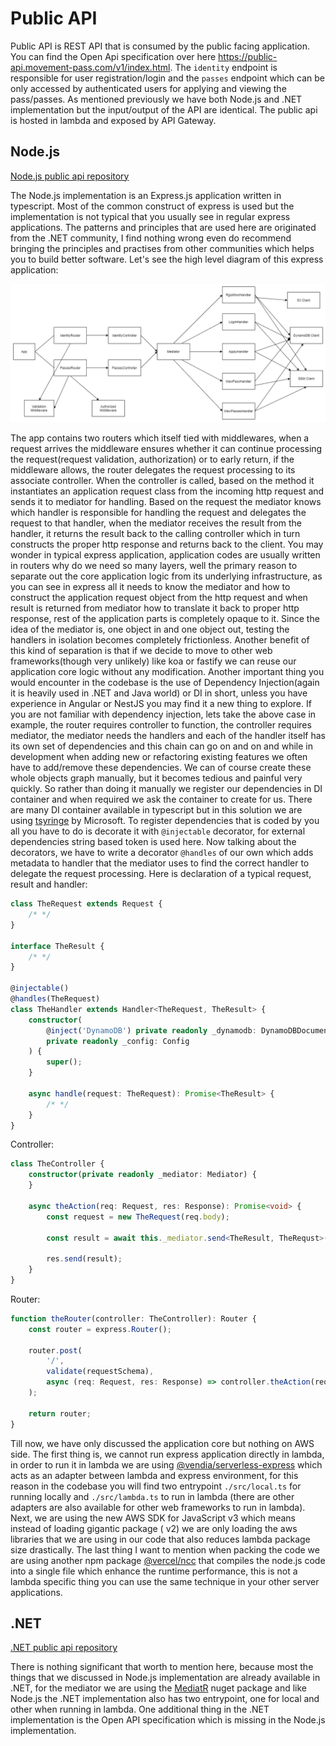 # Public API

Public API is REST API that is consumed by the public facing application. You can find the Open Api specification over
here <https://public-api.movement-pass.com/v1/index.html>. The `identity` endpoint is responsible for user
registration/login and the `passes` endpoint which can be only accessed by authenticated users for applying and viewing
the pass/passes. As mentioned previously we have both Node.js and .NET implementation but the input/output of the API are
identical. The public api is hosted in lambda and exposed by API Gateway.

## Node.js

[Node.js public api repository](https://github.com/movement-pass/node-public-api)

The Node.js implementation is an Express.js application written in typescript. Most of the common construct of express is
used but the implementation is not typical that you usually see in regular express applications. The patterns and
principles that are used here are originated from the .NET community, I find nothing wrong even do recommend bringing
the principles and practises from other communities which helps you to build better software. Let's see the high level
diagram of this express application:

![Express App](media/nodejs-public-api.png)

The app contains two routers which itself tied with middlewares, when a request arrives the middleware ensures whether
it can continue processing the request(request validation, authorization) or to early return, if the middleware allows,
the router delegates the request processing to its associate controller. When the controller is called, based on the
method it instantiates an application request class from the incoming http request and sends it to mediator for
handling. Based on the request the mediator knows which handler is responsible for handling the request and delegates
the request to that handler, when the mediator receives the result from the handler, it returns the result back to the
calling controller which in turn constructs the proper http response and returns back to the client. You may wonder in
typical express application, application codes are usually written in routers why do we need so many layers, well the
primary reason to separate out the core application logic from its underlying infrastructure, as you can see in express
all it needs to know the mediator and how to construct the application request object from the http request and when
result is returned from mediator how to translate it back to proper http response, rest of the application parts is
completely opaque to it. Since the idea of the mediator is, one object in and one object out, testing the handlers in
isolation becomes completely frictionless. Another benefit of this kind of separation is that if we decide to move to
other web frameworks(though very unlikely) like koa or fastify we can reuse our application core logic without any
modification. Another important thing you would encounter in the codebase is the use of Dependency Injection(again it is
heavily used in .NET and Java world) or DI in short, unless you have experience in Angular or NestJS you may find it a
new thing to explore. If you are not familiar with dependency injection, lets take the above case in example, the router
requires controller to function, the controller requires mediator, the mediator needs the handlers and each of the
handler itself has its own set of dependencies and this chain can go on and on and while in development when adding new
or refactoring existing features we often have to add/remove these dependencies. We can of course create these whole
objects graph manually, but it becomes tedious and painful very quickly. So rather than doing it manually we register
our dependencies in DI container and when required we ask the container to create for us. There are many DI container
available in typescript but in this solution we are using [tsyringe](https://github.com/microsoft/tsyringe) by
Microsoft. To register dependencies that is coded by you all you have to do is decorate it with `@injectable` decorator,
for external dependencies string based token is used here. Now talking about the decorators, we have to write a
decorator `@handles`
of our own which adds metadata to handler that the mediator uses to find the correct handler to delegate the request
processing. Here is declaration of a typical request, result and handler:

```typescript
class TheRequest extends Request {
    /* */
}

interface TheResult {
    /* */
}

@injectable()
@handles(TheRequest)
class TheHandler extends Handler<TheRequest, TheResult> {
    constructor(
        @inject('DynamoDB') private readonly _dynamodb: DynamoDBDocumentClient,
        private readonly _config: Config
    ) {
        super();
    }

    async handle(request: TheRequest): Promise<TheResult> {
        /* */
    }
}
```

Controller:

```typescript
class TheController {
    constructor(private readonly _mediator: Mediator) {
    }

    async theAction(req: Request, res: Response): Promise<void> {
        const request = new TheRequest(req.body);

        const result = await this._mediator.send<TheResult, TheRequst>(request);

        res.send(result);
    }
}
```

Router:

```typescript
function theRouter(controller: TheController): Router {
    const router = express.Router();

    router.post(
        '/',
        validate(requestSchema),
        async (req: Request, res: Response) => controller.theAction(req, res)
    );

    return router;
}
```

Till now, we have only discussed the application core but nothing on AWS side. The first thing is, we cannot run express
application directly in lambda, in order to run it in lambda we are
using [@vendia/serverless-express](https://github.com/vendia/serverless-express) which acts as an adapter between lambda
and express environment, for this reason in the codebase you will find two entrypoint `./src/local.ts` for running
locally and `./src/lambda.ts` to run in lambda (there are other adapters are also available for other web frameworks to
run in lambda). Next, we are using the new AWS SDK for JavaScript v3 which means instead of loading gigantic package (
v2) we are only loading the aws libraries that we are using in our code that also reduces lambda package size
drastically. The last thing I want to mention when packing the code we are using another npm
package [@vercel/ncc](https://github.com/vercel/ncc) that compiles the node.js code into a single file which enhance the
runtime performance, this is not a lambda specific thing you can use the same technique in your other server
applications.

## .NET

[.NET public api repository](https://github.com/movement-pass/dotnet-public-api)

There is nothing significant that worth to mention here, because most the things that we discussed in Node.js
implementation are already available in .NET, for the mediator we are using
the [MediatR](https://github.com/jbogard/MediatR) nuget package and like Node.js the .NET implementation also has two
entrypoint, one for local and other when running in lambda. One additional thing in the .NET implementation is the Open
API specification which is missing in the Node.js implementation.
